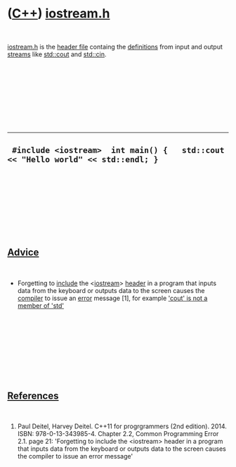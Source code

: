 
 

 

 

 

 

([C++](Cpp.md)) [iostream.h](CppIostreamH.md)
===============================================

 

[iostream.h](CppIostreamH.md) is the [header file](CppHeaderFile.md)
containg the [definitions](CppDefinition.md) from input and output
[streams](CppStream.md) like [std::cout](CppCout.md) and
[std::cin](CppCin.md).

 

 

 

 

 

  -----------------------------------------------------------------------------------
  ` #include <iostream>  int main() {   std::cout << "Hello world" << std::endl; }`
  -----------------------------------------------------------------------------------

 

 

 

 

 

[Advice](CppAdvice.md)
-----------------------

 

-   Forgetting to [include](CppInclude.md) the
    &lt;[iostream](CppIostreamH.md)&gt; [header](CppHeaderFile.md) in
    a program that inputs data from the keyboard or outputs data to the
    screen causes the [compiler](CppCompiler.md) to issue an
    [error](CppCompileError.md) message \[1\], for example ['cout' is
    not a member of 'std'](CppCompileErrorCoutIsNotAmemberOfStd.md)

 

 

 

 

 

[References](CppReference.md)
------------------------------

 

1.  Paul Deitel, Harvey Deitel. C++11 for progrgrammers (2nd edition).
    2014. ISBN: 978-0-13-343985-4. Chapter 2.2, Common Programming
    Error 2.1. page 21: 'Forgetting to include the &lt;iostream&gt;
    header in a program that inputs data from the keyboard or outputs
    data to the screen causes the compiler to issue an error message'

 

 

 

 

 

 

